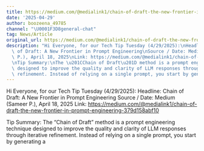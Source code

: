```yaml
---
title: https://medium.com/@medialink1/chain-of-draft-the-new-frontier-in-prompt-engineering-379d158abf10
date: '2025-04-29'
author: boozeena_49785
channel: "\U0001F3D8general-chat"
tag: News/Article
original_url: https://medium.com/@medialink1/chain-of-draft-the-new-frontier-in-prompt-engineering-379d158abf10
description: "Hi Everyone, for our Tech Tip Tuesday (4/29/2025):\nHeadline: Chain\
  \ of Draft: A New Frontier in Prompt Engineering\nSource / Date: Medium (Sameer\
  \ P.), April 18, 2025\nLink: https://medium.com/@medialink1/chain-of-draft-the-new-frontier-in-prompt-engineering-379d158abf10\n\
  \nTip Summary:\nThe \u201CChain of Draft\u201D method is a prompt engineering technique\
  \ designed to improve the quality and clarity of LLM responses through iterative\
  \ refinement. Instead of relying on a single prompt, you start by generating a "
---
```


Hi Everyone, for our Tech Tip Tuesday (4/29/2025):
Headline: Chain of Draft: A New Frontier in Prompt Engineering
Source / Date: Medium (Sameer P.), April 18, 2025
Link: https://medium.com/@medialink1/chain-of-draft-the-new-frontier-in-prompt-engineering-379d158abf10

Tip Summary:
The “Chain of Draft” method is a prompt engineering technique designed to improve the quality and clarity of LLM responses through iterative refinement. Instead of relying on a single prompt, you start by generating a 